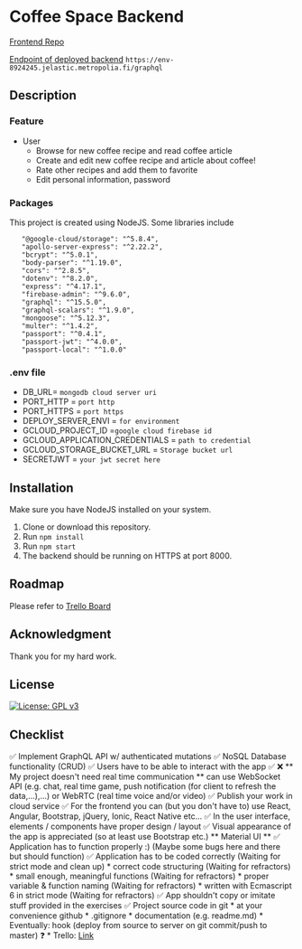 # Coffee Space Backend

[Frontend Repo](https://github.com/sabaiprimo/coffee-space-front)

[Endpoint of deployed backend](https://env-8924245.jelastic.metropolia.fi/) `https://env-8924245.jelastic.metropolia.fi/graphql`

## Description

### Feature

* User
    * Browse for new coffee recipe and read coffee article
    * Create and edit new coffee recipe and article about coffee!
    * Rate other recipes and add them to favorite 
    * Edit personal information, password

### Packages

This project is created using NodeJS. Some libraries include
```
   "@google-cloud/storage": "^5.8.4",
   "apollo-server-express": "^2.22.2",
   "bcrypt": "^5.0.1",
   "body-parser": "^1.19.0",
   "cors": "^2.8.5",
   "dotenv": "^8.2.0",
   "express": "^4.17.1",
   "firebase-admin": "^9.6.0",
   "graphql": "^15.5.0",
   "graphql-scalars": "^1.9.0",
   "mongoose": "^5.12.3",
   "multer": "^1.4.2",
   "passport": "^0.4.1",
   "passport-jwt": "^4.0.0",
   "passport-local": "^1.0.0"
```

### .env file

* DB_URL= `mongodb cloud server uri`
* PORT_HTTP = `port http`
* PORT_HTTPS = `port https`
* DEPLOY_SERVER_ENVI = `for environment`
* GCLOUD_PROJECT_ID =`google cloud firebase id`
* GCLOUD_APPLICATION_CREDENTIALS = `path to credential`
* GCLOUD_STORAGE_BUCKET_URL = `Storage bucket url`
* SECRETJWT = `your jwt secret here`

## Installation

Make sure you have NodeJS installed on your system.

1. Clone or download this repository.
2. Run `npm install`
3. Run `npm start`
4. The backend should be running on HTTPS at port 8000.

## Roadmap

Please refer to [Trello Board](https://trello.com/b/nufc9yaf/coffee-space)

## Acknowledgment

Thank you for my hard work.

## License

[![License: GPL v3](https://img.shields.io/badge/License-GPLv3-blue.svg)](https://www.gnu.org/licenses/gpl-3.0)

## Checklist

✅ Implement GraphQL API w/ authenticated mutations 
✅ NoSQL Database functionality (CRUD)
✅ Users have to be able to interact with the app ✅
❌ ** My project doesn't need real time communication ** can use WebSocket API (e.g. chat, real time game, push notification (for client to refresh the data,...),...) or
  WebRTC (real time voice and/or video) 
✅ Publish your work in cloud service 
✅ For the frontend you can (but you don't have to) use React, Angular, Bootstrap, jQuery, Ionic, React Native etc... 
✅ In the user interface, elements / components have proper design / layout 
✅ Visual appearance of the app is appreciated  (so at least use Bootstrap etc.) ** Material UI **
✅ Application has to function properly :)  (Maybe some bugs here and there but should function)
✅ Application has to be coded correctly (Waiting for strict mode and clean up)
    * correct code structuring (Waiting for refractors)
    * small enough, meaningful functions (Waiting for refractors)
    * proper variable & function naming (Waiting for refractors)
    * written with Ecmascript 6 in strict mode (Waiting for refractors)
✅ App shouldn't copy or imitate stuff provided in the exercises 
✅ Project source code in git 
    * at your convenience github 
    * .gitignore 
    * documentation (e.g. readme.md) 
    * Eventually: hook (deploy from source to server on git commit/push to master) ❓
    * Trello: [Link](https://trello.com/b/nufc9yaf/coffee-space)
